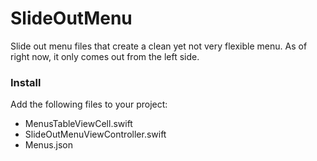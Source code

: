 # SlideOutMenu
Slide out menu files that create a clean yet not very flexible menu. As of right now, it only comes out from the left side.
### Install
Add the following files to your project:
- MenusTableViewCell.swift
- SlideOutMenuViewController.swift
- Menus.json
